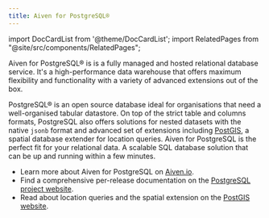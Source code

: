 ```yaml
---
title: Aiven for PostgreSQL®
---
```


import DocCardList from '@theme/DocCardList';
import RelatedPages from "@site/src/components/RelatedPages";

Aiven for PostgreSQL® is is a fully managed and hosted relational database service. It's a high-performance data warehouse that offers maximum flexibility and functionality with a variety of advanced extensions out of the box.

PostgreSQL® is an open source database ideal for organisations that need a well-organised
tabular datastore. On top of the strict table and columns formats, PostgreSQL also offers
solutions for nested datasets with the native `jsonb` format and advanced set of
extensions including [PostGIS](https://postgis.net/), a spatial database
extender for location queries. Aiven for PostgreSQL is the perfect fit
for your relational data. A scalable SQL database solution that can be
up and running within a few minutes.

<DocCardList />

<RelatedPages/>

- Learn more about Aiven for PostgreSQL on [Aiven.io](https://aiven.io/postgresql).
- Find a comprehensive per-release documentation on the
  [PostgreSQL project website](https://www.postgresql.org/).
- Read about location queries and the spatial extension on the
  [PostGIS website](https://postgis.net/).
